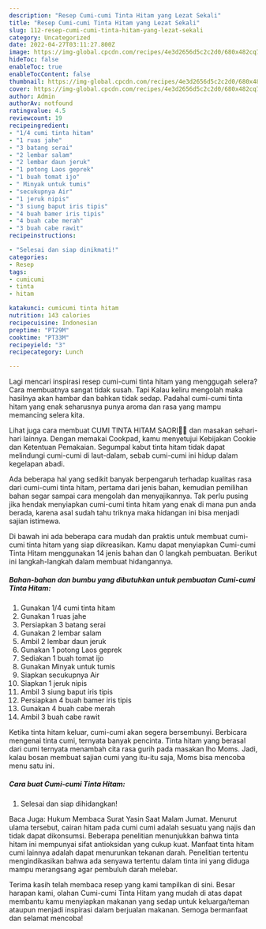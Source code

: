 ```yaml
---
description: "Resep Cumi-cumi Tinta Hitam yang Lezat Sekali"
title: "Resep Cumi-cumi Tinta Hitam yang Lezat Sekali"
slug: 112-resep-cumi-cumi-tinta-hitam-yang-lezat-sekali
category: Uncategorized
date: 2022-04-27T03:11:27.800Z
image: https://img-global.cpcdn.com/recipes/4e3d2656d5c2c2d0/680x482cq70/cumi-cumi-tinta-hitam-foto-resep-utama.jpg
hideToc: false
enableToc: true
enableTocContent: false
thumbnail: https://img-global.cpcdn.com/recipes/4e3d2656d5c2c2d0/680x482cq70/cumi-cumi-tinta-hitam-foto-resep-utama.jpg
cover: https://img-global.cpcdn.com/recipes/4e3d2656d5c2c2d0/680x482cq70/cumi-cumi-tinta-hitam-foto-resep-utama.jpg
author: Admin
authorAv: notfound
ratingvalue: 4.5
reviewcount: 19
recipeingredient:
- "1/4 cumi tinta hitam"
- "1 ruas jahe"
- "3 batang serai"
- "2 lembar salam"
- "2 lembar daun jeruk"
- "1 potong Laos geprek"
- "1 buah tomat ijo"
- " Minyak untuk tumis"
- "secukupnya Air"
- "1 jeruk nipis"
- "3 siung baput iris tipis"
- "4 buah bamer iris tipis"
- "4 buah cabe merah"
- "3 buah cabe rawit"
recipeinstructions:

- "Selesai dan siap dinikmati!"
categories:
- Resep
tags:
- cumicumi
- tinta
- hitam

katakunci: cumicumi tinta hitam 
nutrition: 143 calories
recipecuisine: Indonesian
preptime: "PT29M"
cooktime: "PT33M"
recipeyield: "3"
recipecategory: Lunch

---
```



Lagi mencari inspirasi resep cumi-cumi tinta hitam yang menggugah selera? Cara membuatnya sangat tidak susah. Tapi Kalau keliru mengolah maka hasilnya akan hambar dan bahkan tidak sedap. Padahal cumi-cumi tinta hitam yang enak seharusnya punya aroma dan rasa yang mampu memancing selera kita.


Lihat juga cara membuat CUMI TINTA HITAM SAORI🐙🐙 dan masakan sehari-hari lainnya. Dengan memakai Cookpad, kamu menyetujui Kebijakan Cookie dan Ketentuan Pemakaian. Segumpal kabut tinta hitam tidak dapat melindungi cumi-cumi di laut-dalam, sebab cumi-cumi ini hidup dalam kegelapan abadi.

Ada beberapa hal yang sedikit banyak berpengaruh terhadap kualitas rasa dari cumi-cumi tinta hitam, pertama dari jenis bahan, kemudian pemilihan bahan segar sampai cara mengolah dan menyajikannya. Tak perlu pusing jika hendak menyiapkan cumi-cumi tinta hitam yang enak di mana pun anda berada, karena asal sudah tahu triknya maka hidangan ini bisa menjadi sajian istimewa.


Di bawah ini ada beberapa cara mudah dan praktis untuk membuat cumi-cumi tinta hitam yang siap dikreasikan. Kamu dapat menyiapkan Cumi-cumi Tinta Hitam menggunakan 14 jenis bahan dan 0 langkah pembuatan. Berikut ini langkah-langkah dalam membuat hidangannya.

<!--inarticleads1-->

##### Bahan-bahan dan bumbu yang dibutuhkan untuk pembuatan Cumi-cumi Tinta Hitam:

1. Gunakan 1/4 cumi tinta hitam
1. Gunakan 1 ruas jahe
1. Persiapkan 3 batang serai
1. Gunakan 2 lembar salam
1. Ambil 2 lembar daun jeruk
1. Gunakan 1 potong Laos geprek
1. Sediakan 1 buah tomat ijo
1. Gunakan  Minyak untuk tumis
1. Siapkan secukupnya Air
1. Siapkan 1 jeruk nipis
1. Ambil 3 siung baput iris tipis
1. Persiapkan 4 buah bamer iris tipis
1. Gunakan 4 buah cabe merah
1. Ambil 3 buah cabe rawit


Ketika tinta hitam keluar, cumi-cumi akan segera bersembunyi. Berbicara mengenai tinta cumi, ternyata banyak pencinta. Tinta hitam yang berasal dari cumi ternyata menambah cita rasa gurih pada masakan lho Moms. Jadi, kalau bosan membuat sajian cumi yang itu-itu saja, Moms bisa mencoba menu satu ini. 

<!--inarticleads2-->

##### Cara buat Cumi-cumi Tinta Hitam:


1. Selesai dan siap dihidangkan!

Baca Juga: Hukum Membaca Surat Yasin Saat Malam Jumat. Menurut ulama tersebut, cairan hitam pada cumi cumi adalah sesuatu yang najis dan tidak dapat dikonsumsi. Beberapa penelitian menunjukkan bahwa tinta hitam ini mempunyai sifat antioksidan yang cukup kuat. Manfaat tinta hitam cumi lainnya adalah dapat menurunkan tekanan darah. Penelitian tertentu mengindikasikan bahwa ada senyawa tertentu dalam tinta ini yang diduga mampu merangsang agar pembuluh darah melebar. 

Terima kasih telah membaca resep yang kami tampilkan di sini. Besar harapan kami, olahan Cumi-cumi Tinta Hitam yang mudah di atas dapat membantu kamu menyiapkan makanan yang sedap untuk keluarga/teman ataupun menjadi inspirasi dalam berjualan makanan. Semoga bermanfaat dan selamat mencoba!
